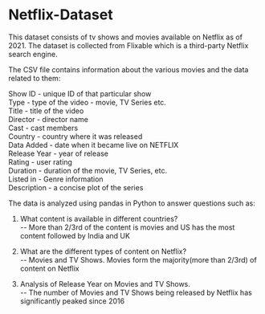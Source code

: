 # Netflix-Dataset

This dataset consists of tv shows and movies available on Netflix as of 2021. The dataset is collected from Flixable which is a third-party Netflix search engine.

The CSV file contains information about the various movies and the data related to them:

Show ID - unique ID of that particular show \
Type - type of the video - movie, TV Series etc. \
Title - title of the video \
Director - director name \
Cast - cast members \
Country - country where it was released \
Data Added - date when it became live on NETFLIX \
Release Year - year of release \
Rating - user rating \
Duration - duration of the movie, TV Series, etc. \
Listed in - Genre information \
Description - a concise plot of the series

The data is analyzed using pandas in Python to answer questions such as:
1. What content is available in different countries? \
-- More than 2/3rd of the content is movies and US has the most content followed by India and UK
   
2. What are the different types of content on Netflix? \
-- Movies and TV Shows. Movies form the majority(more than 2/3rd) of content on Netflix
   
4. Analysis of Release Year on Movies and TV Shows. \
-- The number of Movies and TV Shows being released by Netflix has significantly peaked since 2016
